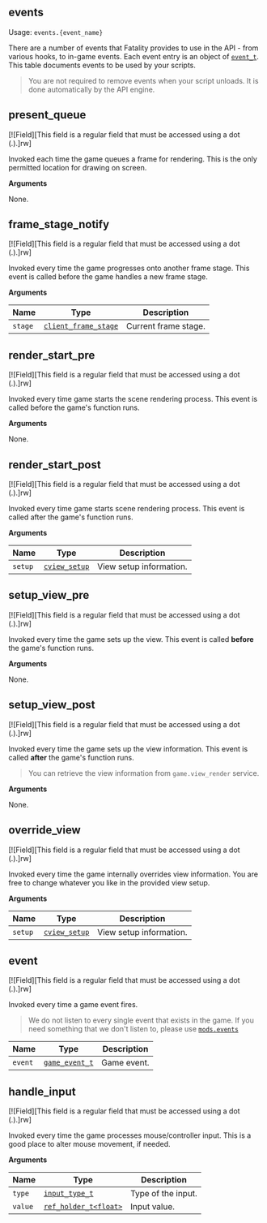 ## events

Usage: `events.{event_name}`

There are a number of events that Fatality provides to use in the API - from various hooks, to in-game events. Each event entry is an object of [`event_t`](https://lua.fatality.win/event-t.html "Event usertype. An instance of this type can be found in events."). This table documents events to be used by your scripts.

> You are not required to remove events when your script unloads. It is done automatically by the API engine.

## present_queue

[![Field][This field is a regular field that must be accessed using a dot (.).]rw]

Invoked each time the game queues a frame for rendering. This is the only permitted location for drawing on screen.

**Arguments**

None.

## frame_stage_notify

[![Field][This field is a regular field that must be accessed using a dot (.).]rw]

Invoked every time the game progresses onto another frame stage. This event is called before the game handles a new frame stage.

**Arguments**

| Name | Type | Description |
| ---- | ---- | ----------- |
| `stage` | [`client_frame_stage`](https://lua.fatality.win/client-frame-stage.html "Contains keys for various frame rendering stages.") | Current frame stage. |

## render_start_pre

[![Field][This field is a regular field that must be accessed using a dot (.).]rw]

Invoked every time game starts the scene rendering process. This event is called before the game's function runs.

**Arguments**

None.

## render_start_post

[![Field][This field is a regular field that must be accessed using a dot (.).]rw]

Invoked every time game starts scene rendering process. This event is called after the game's function runs.

**Arguments**

| Name | Type | Description |
| ---- | ---- | ----------- |
| `setup` | [`cview_setup`](https://lua.fatality.win/cview-setup.html "Describes view setup parameters.") | View setup information. |

## setup_view_pre

[![Field][This field is a regular field that must be accessed using a dot (.).]rw]

Invoked every time the game sets up the view. This event is called **before** the game's function runs.

**Arguments**

None.

## setup_view_post

[![Field][This field is a regular field that must be accessed using a dot (.).]rw]

Invoked every time the game sets up the view information. This event is called **after** the game's function runs.

> You can retrieve the view information from `game.view_render` service.

**Arguments**

None.

## override_view

[![Field][This field is a regular field that must be accessed using a dot (.).]rw]

Invoked every time the game internally overrides view information. You are free to change whatever you like in the provided view setup.

**Arguments**

| Name | Type | Description |
| ---- | ---- | ----------- |
| `setup` | [`cview_setup`](https://lua.fatality.win/cview-setup.html "Describes view setup parameters.") | View setup information. |

## event

[![Field][This field is a regular field that must be accessed using a dot (.).]rw]

Invoked every time a game event fires.

> We do not listen to every single event that exists in the game. If you need something that we don't listen to, please use [`mods.events`](https://lua.fatality.win/events-t.html "This module lets you manage custom in-game event listener.")

| Name | Type | Description |
| ---- | ---- | ----------- |
| `event` | [`game_event_t`](https://lua.fatality.win/game-event-t.html "Describes a game event.") | Game event. |

## handle_input

[![Field][This field is a regular field that must be accessed using a dot (.).]rw]

Invoked every time the game processes mouse/controller input. This is a good place to alter mouse movement, if needed.

**Arguments**

| Name | Type | Description |
| ---- | ---- | ----------- |
| `type` | [`input_type_t`](https://lua.fatality.win/input-type-t.html "Contains keys for value input options.") | Type of the input. |
| `value` | [`ref_holder_t<float>`](https://lua.fatality.win/ref-holder-t.html "This type acts as a proxy for reference variables that are used internally. Since Lua is a value-only language, it does not support references. Instead, an instance of this type is used to preserve interoperability with C++.") | Input value. |